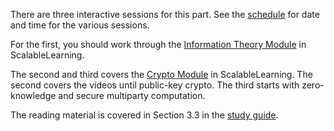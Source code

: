 There are three interactive sessions for this part. See the 
[schedule][schedule] for date and time for the various sessions.

For the first, you should work through the [Information Theory 
Module][SL-infotheory] in ScalableLearning.

The second and third covers the [Crypto Module][SL-crypto] in ScalableLearning.
The second covers the videos until public-key crypto. The third starts with 
zero-knowledge and secure multiparty computation.

The reading material is covered in Section 3.3 in the [study 
guide][studyguide].


[schedule]: https://miun.se/schema
[studyguide]: https://ver.miun.se/courses/security/dasak/studyguide.pdf
[SL-infotheory]: https://www.scalable-learning.com/#/courses/3659/modules/16785/courseware
[SL-crypto]: https://www.scalable-learning.com/#/courses/3659/modules/16784/courseware
